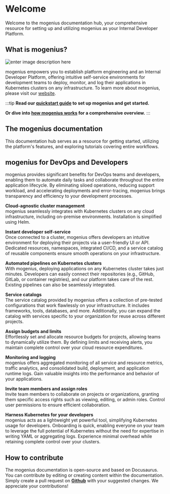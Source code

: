 ﻿---
sidebar_position: 1
slug: /
---

# Welcome

Welcome to the mogenius documentation hub, your comprehensive resource for setting up and utilizing mogenius as your Internal Developer Platform.

## What is mogenius?

![enter image description here](https://imagedelivery.net/T7YEW5IAgZJ0dY4-LDTpyQ/93a77f3d-c1bc-4ac4-1c0d-739700d78400/public)

mogenius empowers you to establish platform engineering and an Internal Developer Platform, offering intuitive self-service environments for development teams to deploy, monitor, and log their applications in Kubernetes clusters on any infrastructure. To learn more about mogenius, please visit our [website](https://mogenius.com).

:::tip
**Read our [quickstart guide](./../overview/quickstart.md) to set up mogenius and get started.**

**Or dive into [how mogenius works](../overview/how-mogenius-works.md) for a comprehensive overview.**
:::

## The mogenius documentation

This documentation hub serves as a resource for getting started, utilizing the platform's features, and exploring tutorials covering entire workflows.

## mogenius for DevOps and Developers

mogenius provides significant benefits for DevOps teams and developers, enabling them to automate daily tasks and collaborate throughout the entire application lifecycle. By eliminating siloed operations, reducing support workload, and accelerating deployments and error-tracing, mogenius brings transparency and efficiency to your development processes.

**Cloud-agnostic cluster management**  
mogenius seamlessly integrates with Kubernetes clusters on any cloud infrastructure, including on-premise environments. Installation is simplified using Helm.

**Instant developer self-service**  
Once connected to a cluster, mogenius offers developers an intuitive environment for deploying their projects via a user-friendly UI or API. Dedicated resources, namespaces, integrated CI/CD, and a service catalog of reusable components ensure smooth operations on your infrastructure.

**Automated pipelines on Kubernetes clusters**  
With mogenius, deploying applications on any Kubernetes cluster takes just minutes. Developers can easily connect their repositories (e.g., GitHub, GitLab, or container registries), and our platform takes care of the rest. Existing pipelines can also be seamlessly integrated.

**Service catalogs**  
The service catalog provided by mogenius offers a collection of pre-tested configurations that work flawlessly on your infrastructure. It includes frameworks, tools, databases, and more. Additionally, you can expand the catalog with services specific to your organization for reuse across different projects.

**Assign budgets and limits**  
Effortlessly set and allocate resource budgets for projects, allowing teams to dynamically utilize them. By defining limits and receiving alerts, you maintain complete control over your cloud resource expenditures.

**Monitoring and logging**  
mogenius offers aggregated monitoring of all service and resource metrics, traffic analytics, and consolidated build, deployment, and application runtime logs. Gain valuable insights into the performance and behavior of your applications.

**Invite team members and assign roles**  
Invite team members to collaborate on projects or organizations, granting them specific access rights such as viewing, editing, or admin roles. Control user permissions to ensure efficient collaboration.

**Harness Kubernetes for your developers**  
mogenius acts as a lightweight yet powerful tool, simplifying Kubernetes usage for developers. Onboarding is quick, enabling everyone on your team to leverage the full potential of Kubernetes without the need for expertise in writing YAML or aggregating logs. Experience minimal overhead while retaining complete control over your clusters.


## How to contribute

The mogenius documentation is open-source and based on Docusaurus. You can contribute by editing or creating content within the documentation. Simply create a pull request on [**Github**](https://github.com/mogenius/docs) with your suggested changes. We appreciate your contributions!
